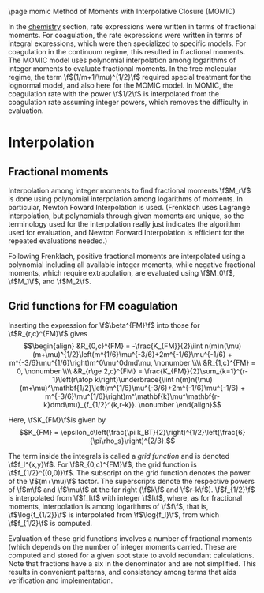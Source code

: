 \page momic Method of Moments with Interpolative Closure (MOMIC)

In the [chemistry](1_chemistry.md) section, rate expressions were written in terms of fractional moments. For coagulation, the rate expressions were written in terms of integral expressions, which were then specialized to specific models. For coagulation in the continuum regime, this resulted in fractional moments. The MOMIC model uses polynomial interpolation among logarithms of integer moments to evaluate fractional moments. In the free molecular regime, the term \f$(1/m+1/\mu)^{1/2}\f$ required special treatment for the lognormal model, and also here for the MOMIC model. In MOMIC, the coagulation rate with the power \f$1/2\f$ is interpolated from the coagulation rate assuming integer powers, which removes the difficulty in evaluation. 

# Interpolation

## Fractional moments

Interpolation among integer moments to find fractional moments \f$M_r\f$ is done using polynomial interpolation among logarithms of moments. In particular, Newton Foward Interpolation is used. (Frenklach uses Lagrange interpolation, but polynomials through given moments are unique, so the terminology used for the interpolation really just indicates the algorithm used for evaluation, and Newton Forward Interpolation is efficient for the repeated evaluations needed.)

Following Frenklach, positive fractional moments are interpolated using a polynomial including all available integer moments, while negative fractional moments, which require extrapolation, are evaluated using \f$M_0\f$, \f$M_1\f$, and \f$M_2\f$.

## Grid functions for FM coagulation

Inserting the expression for \f$\beta^{FM}\f$ into those for \f$R_{r,c}^{FM}\f$ gives
$$\begin{align}
&R_{0,c}^{FM} = -\frac{K_{FM}}{2}\iint n(m)n(\mu)(m+\mu)^{1/2}\left(m^{1/6}\mu^{-3/6}+2m^{-1/6}\mu^{-1/6} + m^{-3/6}\mu^{1/6}\right)m^0\mu^0dmd\mu, \nonumber \\\\
&R_{1,c}^{FM} = 0, \nonumber \\\\
&R_{r\ge 2,c}^{FM} = \frac{K_{FM}}{2}\sum_{k=1}^{r-1}\left(r\atop k\right)\underbrace{\iint n(m)n(\mu)(m+\mu)^\mathbf{1/2}\left(m^{1/6}\mu^{-3/6}+2m^{-1/6}\mu^{-1/6} + m^{-3/6}\mu^{1/6}\right)m^\mathbf{k}\mu^\mathbf{r-k}dmd\mu}_{f_{1/2}^{k,r-k}}. \nonumber
\end{align}$$

Here, \f$K_{FM}\f$is given by
$$K_{FM} = \epsilon_c\left(\frac{\pi k_BT}{2}\right)^{1/2}\left(\frac{6}{\pi\rho_s}\right)^{2/3}.$$

The term inside the integrals is called a *grid function* and is denoted \f$f_l^{x,y}\f$. For \f$R_{0,c}^{FM}\f$, the grid function is \f$f_{1/2}^{(0,0)}\f$. The subscript on the grid function denotes the power of the \f$(m+\mu)\f$ factor. The superscripts denote the respective powers of \f$m\f$ and \f$\mu\f$ at the far right (\f$k\f$ and \f$r-k\f$). \f$f_{1/2}\f$ is interpolated from \f$f_l\f$ with integer \f$l\f$, where, as for fractional moments, interpolation is among logarithms of \f$f\f$, that is, \f$\log{f_{1/2}}\f$ is interpolated from \f$\log{f_l}\f$, from which \f$f_{1/2}\f$ is computed.

Evaluation of these grid functions involves a number of fractional moments (which depends on the number of integer moments carried. These are computed and stored for a given soot state to avoid redundant calculations. Note that fractions have a six in the denominator and are not simplified. This results in convenient patterns, and consistency among terms that aids verification and implementation.
